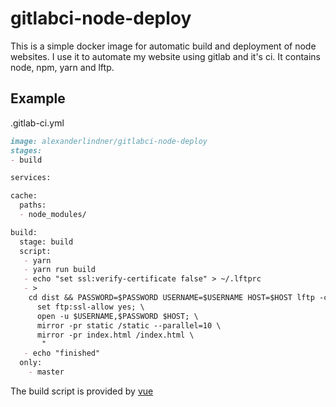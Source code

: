 # gitlabci-node-deploy

This is a simple docker image for automatic build and deployment of node websites. I use it to automate my website using gitlab and it's ci. It contains node, npm, yarn and lftp.
## Example
.gitlab-ci.yml
```markdown
image: alexanderlindner/gitlabci-node-deploy
stages:
- build

services:

cache:
  paths:
  - node_modules/

build:
  stage: build
  script:
   - yarn
   - yarn run build
   - echo "set ssl:verify-certificate false" > ~/.lftprc
   - >
    cd dist && PASSWORD=$PASSWORD USERNAME=$USERNAME HOST=$HOST lftp -c " \
      set ftp:ssl-allow yes; \
      open -u $USERNAME,$PASSWORD $HOST; \
      mirror -pr static /static --parallel=10 \
      mirror -pr index.html /index.html \
       "
   - echo "finished"
  only:
    - master
 ```   
 The build script is provided by [vue](https://cli.vuejs.org/) 
